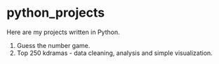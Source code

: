 # python_projects
Here are my projects written in Python.

1. Guess the number game.
2. Top 250 kdramas - data cleaning, analysis and simple visualization.
